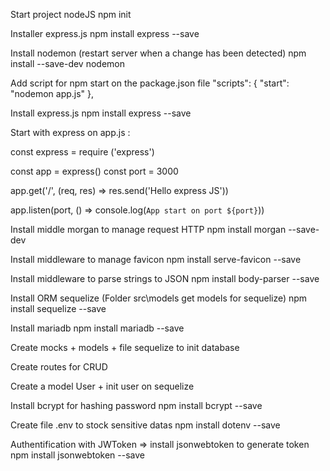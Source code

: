 Start project nodeJS
npm init

Installer express.js
npm install express --save

Install nodemon (restart server when a change has been detected)
npm install --save-dev nodemon

Add script for npm start on the package.json file
  "scripts": {
    "start": "nodemon app.js"
  },

Install express.js
npm install express --save

Start with express on app.js : 

const express = require ('express')

const app = express()
const port = 3000

app.get('/', (req, res) => res.send('Hello express JS'))

app.listen(port, () => console.log(`App start on port ${port}`))

Install middle morgan to manage request HTTP
npm install morgan --save-dev

Install middleware to manage favicon
npm install serve-favicon --save

Install middleware to parse strings to JSON
npm install body-parser --save

Install ORM sequelize (Folder src\models get models for sequelize) 
npm install sequelize --save

Install mariadb
npm install mariadb --save

Create mocks + models + file sequelize to init database 

Create routes for CRUD

Create a model User + init user on sequelize

Install bcrypt for hashing password
npm install bcrypt --save

Create file .env to stock sensitive datas
npm install dotenv --save

Authentification with JWToken => install jsonwebtoken to generate token
npm install jsonwebtoken --save
